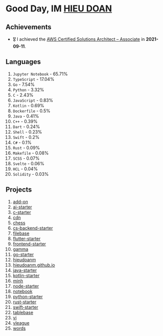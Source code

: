 # Good Day, IM [HIEU DOAN](https://hieudoanm.github.io)

## Achievements

- 🎖️ I achieved the [AWS Certified Solutions Architect – Associate](https://www.credly.com/badges/a427ccdc-fc44-4874-a422-21d772e0e4b3?source=linked_in_profile) in **2021-09-11**.

## Languages

1. `Jupyter Notebook` - 65.71%
2. `TypeScript` - 17.04%
3. `Go` - 7.54%
4. `Python` - 3.32%
5. `C` - 2.43%
6. `JavaScript` - 0.83%
7. `Kotlin` - 0.69%
8. `Dockerfile` - 0.5%
9. `Java` - 0.41%
10. `C++` - 0.39%
11. `Dart` - 0.24%
12. `Shell` - 0.23%
13. `Swift` - 0.2%
14. `C#` - 0.1%
15. `Rust` - 0.09%
16. `Makefile` - 0.08%
17. `SCSS` - 0.07%
18. `Svelte` - 0.06%
19. `HCL` - 0.04%
20. `Solidity` - 0.03%

## Projects

1. [add-on](https://github.com/hieudoanm/add-on)
2. [ai-starter](https://github.com/hieudoanm/ai-starter)
3. [c-starter](https://github.com/hieudoanm/c-starter)
4. [cdn](https://github.com/hieudoanm/cdn)
5. [chess](https://github.com/hieudoanm/chess)
6. [cs-backend-starter](https://github.com/hieudoanm/cs-backend-starter)
7. [filebase](https://github.com/hieudoanm/filebase)
8. [flutter-starter](https://github.com/hieudoanm/flutter-starter)
9. [frontend-starter](https://github.com/hieudoanm/frontend-starter)
10. [gamma](https://github.com/hieudoanm/gamma)
11. [go-starter](https://github.com/hieudoanm/go-starter)
12. [hieudoanm](https://github.com/hieudoanm/hieudoanm)
13. [hieudoanm.github.io](https://github.com/hieudoanm/hieudoanm.github.io)
14. [java-starter](https://github.com/hieudoanm/java-starter)
15. [kotlin-starter](https://github.com/hieudoanm/kotlin-starter)
16. [minh](https://github.com/hieudoanm/minh)
17. [node-starter](https://github.com/hieudoanm/node-starter)
18. [notebook](https://github.com/hieudoanm/notebook)
19. [python-starter](https://github.com/hieudoanm/python-starter)
20. [rust-starter](https://github.com/hieudoanm/rust-starter)
21. [swift-starter](https://github.com/hieudoanm/swift-starter)
22. [tablebase](https://github.com/hieudoanm/tablebase)
23. [vi](https://github.com/hieudoanm/vi)
24. [vleague](https://github.com/hieudoanm/vleague)
25. [words](https://github.com/hieudoanm/words)

